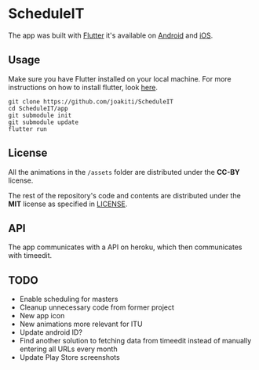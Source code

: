 # ScheduleIT




The app was built with [Flutter](https://flutter.io/) it's available on [Android](x) and [iOS](y).

## Usage

Make sure you have Flutter installed on your local machine. For more instructions on how to install flutter, look [here](https://flutter.io/docs/get-started/install).
```
git clone https://github.com/joakiti/ScheduleIT
cd ScheduleIT/app
git submodule init
git submodule update
flutter run
```

## License
All the animations in the `/assets` folder are distributed under the **CC-BY** license.


The rest of the repository's code and contents are distributed under the **MIT** license as specified in [LICENSE](LICENSE).

## API

The app communicates with a API on heroku, which then communicates with timeedit.

## TODO
- Enable scheduling for masters
- Cleanup unnecessary code from former project
- New app icon
- New animations more relevant for ITU
- Update android ID?
- Find another solution to fetching data from timeedit instead of manually entering all URLs every month
- Update Play Store screenshots
